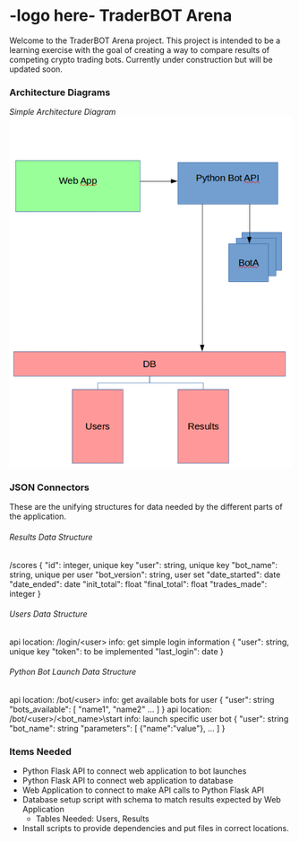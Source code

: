 
# -logo here- TraderBOT Arena

Welcome to the TraderBOT Arena project. This project is intended to be a learning exercise with the goal of creating a way to compare results of competing crypto trading bots. Currently under construction but will be updated soon.

### Architecture Diagrams
_Simple Architecture Diagram_
![Architecture Simple](/docs/architecture_simple.png)

### JSON Connectors
These are the unifying structures for data needed by the different parts of the application.

###### Results Data Structure
/scores
{
    "id": integer, unique key
    "user": string, unique key
    "bot_name": string, unique per user
    "bot_version": string, user set
    "date_started": date
    "date_ended": date
    "init_total": float
    "final_total": float
    "trades_made": integer
}

###### Users Data Structure
api location: /login/\<user\>
info: get simple login information
{
    "user": string, unique key
    "token": to be implemented
    "last_login": date
}
###### Python Bot Launch Data Structure
api location: /bot/\<user\>
info: get available bots for user
{
    "user": string
    "bots_available": [ "name1", "name2" ... ]
}
api location: /bot/\<user\>/\<bot_name\>\start
info: launch specific user bot
{
    "user": string 
    "bot_name": string
    "parameters": [
                      {"name":"value"},
		      ...
                  ] 
}
 


### Items Needed

* Python Flask API to connect web application to bot launches
* Python Flask API to connect web application to database
* Web Application to connect to make API calls to Python Flask API
* Database setup script with schema to match results expected by Web Application
  * Tables Needed: Users, Results
* Install scripts to provide dependencies and put files in correct locations.


